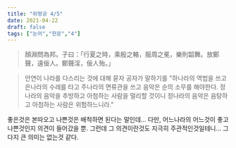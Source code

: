 ```yaml
---
title: "위령공 4/5"
date: 2021-04-22
draft: false
tags: ["논어","헌문","4"]
---
```


> 顏淵問為邦。子曰：「行夏之時，乘殷之輅，服周之冕，樂則韶舞。放鄭聲，遠佞人。鄭聲淫，佞人殆。」

> 안연이 나라를 다스리는 것에 대해 묻자 공자가 말하기를 "하나라의 역법을 쓰고 은나라의 수레를 타고 주나라의 면류관을 쓰고 음악은 순의 소무를 해야한다. 정나라의 음악을 추방하고 아첨하는 사람을 멀리할 것이니 정나라의 음악은 음탕하고 아첨하는 사람은 위험하느니라."

좋은것은 본따오고 나쁜것은 배척하면 된다는 말인데... 다만, 어느나라의 어느것이 좋고 나쁜것인지 의견이 들어갔을 뿐. 그런데 그 의견이란것도 지극히 주관적인것일테니... 그다지 큰 의미는 없는것 같다.

